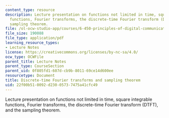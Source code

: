```yaml
---
content_type: resource
description: Lecture presentation on functions not limited in time, square integrable
  functions, Fourier transforms, the discrete-time Fourier transform (DTFT), and the
  sampling theorem.
file: /ol-ocw-studio-app/courses/6-450-principles-of-digital-communication-i-fall-2009/22f00b510092d23005737475a41cfc49_MIT6_450F09_slide09.pdf
file_size: 190088
file_type: application/pdf
learning_resource_types:
- Lecture Notes
license: https://creativecommons.org/licenses/by-nc-sa/4.0/
ocw_type: OCWFile
parent_title: Lecture Notes
parent_type: CourseSection
parent_uid: 0f805fd1-607d-cb9b-8011-69ce14d600ee
resourcetype: Document
title: Discrete-time Fourier transforms and sampling theorem
uid: 22f00b51-0092-d230-0573-7475a41cfc49
---
```

Lecture presentation on functions not limited in time, square integrable functions, Fourier transforms, the discrete-time Fourier transform (DTFT), and the sampling theorem.